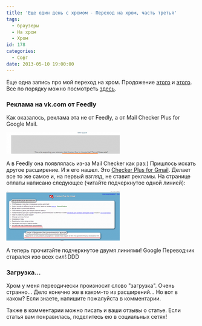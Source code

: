 ```yaml
---
title: 'Еще один день с хромом - Переход на хром, часть третья'
tags:
  - браузеры
  - На хром
  - Хром
id: 178
categories:
  - Софт
date: 2013-05-10 19:00:00
---
```


Еще одна запись про мой переход на хром. Продожение [этого](http://atnartur.ru/dopilivaem-hrom-perehod-na-hrom-tchasty-pervaya/ "Допиливаем хром — Переход на хром, часть первая") и [этого](http://atnartur.ru/perve-vpetchatleniya-perehod-na-hrom-tchasty-vtoraya/ "Первые впечатления — Переход на хром, часть вторая"). Все по порядку можно посмотреть [здесь](http://atnartur.ru/tag/na-hrom/ "На хром (метка)"). <!--more-->

### Реклама на vk.com от Feedly

Как оказалось, реклама эта не от Feedly, а от Mail Checker Plus for Google Mail.

[![Image 001](/content/2013/05/Image-0012-300x56.png)](/content/2013/05/Image-0012.png)

А в Feedly она появлялась из-за Mail Checker как раз:)  Пришлось искать другое расширение. И я его нашел. Это [Checker Plus for Gmail](https://chrome.google.com/webstore/detail/checker-plus-for-gmail/oeopbcgkkoapgobdbedcemjljbihmemj). Делает все то же самое и, на первый взгляд, не ставит рекламы. На странице оплаты написано следующее (читайте подчеркнутое одной линией):

[![Image 002](/content/2013/05/Image-0022-300x130.png)](/content/2013/05/Image-0022.png)

А теперь прочитайте подчеркнутое двумя линиями! Google Переводчик старался изо всех сил!:DDD

### Загрузка...

Хром у меня переодически произносит слово "загрузка". Очень странно... Дело конечно же в каком-то из расширений... Но вот в каком? Если знаете, напишите пожалуйста в комментарии.

Также в комментарии можно писать и ваши отзывы о статье. Если статья вам понравилась, поделитесь ею в социальных сетях!